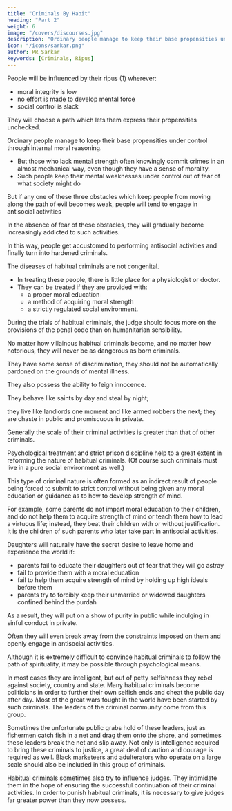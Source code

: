```yaml
---
title: "Criminals By Habit"
heading: "Part 2"
weight: 6
image: "/covers/discourses.jpg"
description: "Ordinary people manage to keep their base propensities under control through internal moral reasoning"
icon: "/icons/sarkar.png"
author: PR Sarkar
keywords: [Criminals, Ripus]
---
```




People will be influenced by their ripus (1) wherever:
- moral integrity is low
- no effort is made to develop mental force
- social control is slack

They will choose a path which lets them express their propensities unchecked.

Ordinary people manage to keep their base propensities under control through internal moral reasoning. 
- But those who lack mental strength often knowingly commit crimes in an almost mechanical way, even though they have a sense of morality.
- Such people keep their mental weaknesses under control out of fear of what society might do

But if any one of these three obstacles which keep people from moving along the path of evil becomes weak, people will tend to engage in antisocial activities

In the absence of fear of these obstacles, they will gradually become increasingly addicted to such activities. 

In this way, people get accustomed to performing antisocial activities and finally turn into hardened criminals.

The diseases of habitual criminals are not congenital.
- In treating these people, there is little place for a physiologist or doctor. 
- They can be treated if they are provided with:
  - a proper moral education
  - a method of acquiring moral strength
  - a strictly regulated social environment. 

During the trials of habitual criminals, the judge should focus more on the provisions of the penal code than on humanitarian sensibility. <!-- this approach will benefit society. -->

No matter how villainous habitual criminals become, and no matter how notorious, they will never be as dangerous as born criminals.

They have some sense of discrimination, they should not be automatically pardoned on the grounds of mental illness. 

They also possess the ability to feign innocence. 

They behave like saints by day and steal by night; 

they live like landlords one moment and like armed robbers the next; they are chaste in public and promiscuous in private. 

Generally the scale of their criminal activities is greater than that of other criminals.

Psychological treatment and strict prison discipline help to a great extent in reforming the nature of habitual criminals. (Of course such criminals must live in a pure social environment as well.)

This type of criminal nature is often formed as an indirect result of people being forced to submit to strict control without being given any moral education or guidance as to how to develop strength of mind. 

For example, some parents do not impart moral education to their children, and do not help them to acquire strength of mind or teach them how to lead a virtuous life; instead, they beat their children with or without justification. It is the children of such parents who later take part in antisocial activities.

Daughters will naturally have the secret desire <!-- will awaken in them --> to leave home and experience the world if:
- parents fail to educate their daughters out of fear that they will go astray
- fail to provide them with a moral education
- fail to help them acquire strength of mind by holding up high ideals before them
- parents try to forcibly keep their unmarried or widowed daughters confined behind the purdah


As a result, they will put on a show of purity in public while indulging in sinful conduct in private. 

Often they will even break away from the constraints imposed on them and openly engage in antisocial activities.

Although it is extremely difficult to convince habitual criminals to follow the path of spirituality, it may be possible through psychological means.

In most cases they are intelligent, but out of petty selfishness they rebel against society, country and state. Many habitual criminals become politicians in order to further their own selfish ends and cheat the public day after day. Most of the great wars fought in the world have been started by such criminals. The leaders of the criminal community come from this group. 

Sometimes the unfortunate public grabs hold of these leaders, just as fishermen catch fish in a net and drag them onto the shore, and sometimes these leaders break the net and slip away. Not only is intelligence required to bring these criminals to justice, a great deal of caution and courage is required as well. Black marketeers and adulterators who operate on a large scale should also be included in this group of criminals.

Habitual criminals sometimes also try to influence judges. They intimidate them in the hope of ensuring the successful continuation of their criminal activities. In order to punish habitual criminals, it is necessary to give judges far greater power than they now possess.

